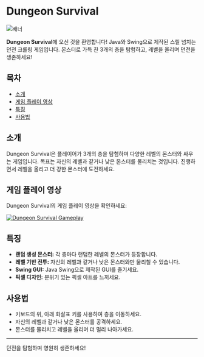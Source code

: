 # Dungeon Survival

![배너](https://github.com/bhbh1226/Dungeon-Survival/assets/27873685/b1d78427-8b3c-4f02-8606-c422b107d5b6)

**Dungeon Survival**에 오신 것을 환영합니다! Java와 Swing으로 제작된 스릴 넘치는 던전 크롤링 게임입니다. 몬스터로 가득 찬 3개의 층을 탐험하고, 레벨을 올리며 던전을 생존하세요!

## 목차

- [소개](#소개)
- [게임 플레이 영상](#게임-플레이-영상)
- [특징](#특징)
- [사용법](#사용법)

## 소개

Dungeon Survival은 플레이어가 3개의 층을 탐험하며 다양한 레벨의 몬스터와 싸우는 게임입니다. 목표는 자신의 레벨과 같거나 낮은 몬스터를 물리치는 것입니다. 진행하면서 레벨을 올리고 더 강한 몬스터에 도전하세요.

## 게임 플레이 영상

Dungeon Survival의 게임 플레이 영상을 확인하세요:

[![Dungeon Survival Gameplay](https://img.youtube.com/vi/pA2zZcCFGbY/0.jpg)](https://youtube.com/shorts/pA2zZcCFGbY?feature=share)

## 특징

- **랜덤 생성 몬스터:** 각 층마다 랜덤한 레벨의 몬스터가 등장합니다.
- **레벨 기반 전투:** 자신의 레벨과 같거나 낮은 몬스터와만 물리칠 수 있습니다.
- **Swing GUI:** Java Swing으로 제작된 GUI를 즐기세요.
- **픽셀 디자인:** 분위기 있는 픽셀 아트를 느끼세요.

## 사용법

- 키보드의 위, 아래 화살표 키를 사용하여 층을 이동하세요.
- 자신의 레벨과 같거나 낮은 몬스터를 공격하세요.
- 몬스터를 물리치고 레벨을 올리며 더 멀리 나아가세요.

---

던전을 탐험하며 영원히 생존하세요!
